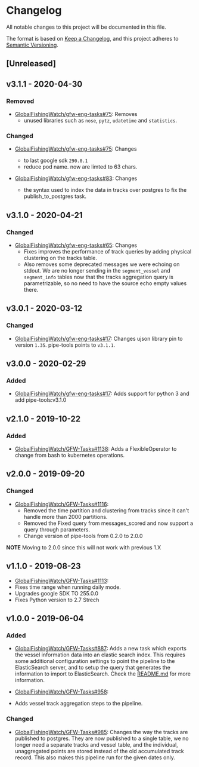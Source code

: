 # Changelog

All notable changes to this project will be documented in this file.

The format is based on [Keep a Changelog](https://keepachangelog.com/en/1.0.0/), and this project adheres to [Semantic Versioning](https://semver.org/spec/v2.0.0.html).

## [Unreleased]


## v3.1.1 - 2020-04-30

### Removed

* [GlobalFishingWatch/gfw-eng-tasks#75](https://github.com/GlobalFishingWatch/gfw-eng-tasks/issues/75): Removes
  * unused libraries such as `nose`, `pytz`, `udatetime` and `statistics`.

### Changed

* [GlobalFishingWatch/gfw-eng-tasks#75](https://github.com/GlobalFishingWatch/gfw-eng-tasks/issues/75): Changes
  * to last google sdk `290.0.1`
  * reduce pod name. now are limted to 63 chars.

* [GlobalFishingWatch/gfw-eng-tasks#83](https://github.com/GlobalFishingWatch/gfw-eng-tasks/issues/83): Changes
  * the syntax used to index the data in tracks over postgres to fix the publish_to_postgres task.

## v3.1.0 - 2020-04-21

### Changed

* [GlobalFishingWatch/gfw-eng-tasks#65](https://github.com/GlobalFishingWatch/gfw-eng-tasks/issues/65): Changes
  * Fixes improves the performance of track queries by adding physical clustering
    on the tracks table.
  * Also removes some deprecated messages we were echoing
    on stdout. We are no longer sending in the `segment_vessel` and
    `segment_info` tables now that the tracks aggregation query is
    parametrizable, so no need to have the source echo empty values there.

## v3.0.1 - 2020-03-12

### Changed

* [GlobalFishingWatch/gfw-eng-tasks#17](https://github.com/GlobalFishingWatch/gfw-eng-tasks/issues/17): Changes
    ujson library pin to version `1.35`.
    pipe-tools points to `v3.1.1`.

## v3.0.0 - 2020-02-29

### Added

* [GlobalFishingWatch/gfw-eng-tasks#17](https://github.com/GlobalFishingWatch/gfw-eng-tasks/issues/17): Adds
    support for python 3 and add pipe-tools:v3.1.0

## v2.1.0 - 2019-10-22

### Added

* [GlobalFishingWatch/GFW-Tasks#1138](https://github.com/GlobalFishingWatch/GFW-Tasks/issues/1138): Adds
    a FlexibleOperator to change from bash to kubernetes operations.

## v2.0.0 - 2019-09-20

### Changed

* [GlobalFishingWatch/GFW-Tasks#1116](https://github.com/GlobalFishingWatch/GFW-Tasks/issues/1116):
  * Removed the time partition and clustering from tracks since it can't handle more than 2000 partitions.
  * Removed the Fixed query from messages_scored and now support a query through parameters.
  * Change version of pipe-tools from 0.2.0 to 2.0.0

**NOTE** Moving to 2.0.0 since this will not work with previous 1.X

## v1.1.0 - 2019-08-23

* [GlobalFishingWatch/GFW-Tasks#1113](https://github.com/GlobalFishingWatch/GFW-Tasks/issues/1113):
 * Fixes time range when running daily mode.
 * Upgrades google SDK TO 255.0.0
 * Fixes Python version to 2.7 Strech

## v1.0.0 - 2019-06-04

### Added

* [GlobalFishingWatch/GFW-Tasks#887](https://github.com/GlobalFishingWatch/GFW-Tasks/issues/887):
   Adds a new task which exports the vessel information data into an elastic
   search index. This requires some additional configuration settings to point
   the pipeline to the ElasticSearch server, and to setup the query that
   generates the information to import to ElasticSearch. Check the
   [README.md](README.md#Configuration) for more information.

* [GlobalFishingWatch/GFW-Tasks#958](https://github.com/GlobalFishingWatch/GFW-Tasks/issues/958):
 * Adds vessel track aggregation steps to the pipeline.

### Changed

* [GlobalFishingWatch/GFW-Tasks#985](https://github.com/GlobalFishingWatch/GFW-Tasks/issues/985):
   Changes the way the tracks are published to postgres. They are now published
   to a single table, we no longer need a separate tracks and vessel table, and
   the individual, unaggregated points are stored instead of the old
   accumulated track record. This also makes this pipeline run for the given
   dates only.
